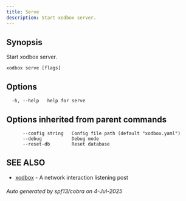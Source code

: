 ```yaml
---
title: Serve
description: Start xodbox server.
---
```


## Synopsis

Start xodbox server.

```
xodbox serve [flags]
```

## Options

```
  -h, --help   help for serve
```

## Options inherited from parent commands

```
      --config string   Config file path (default "xodbox.yaml")
      --debug           Debug mode
      --reset-db        Reset database
```

## SEE ALSO

* [xodbox](_index.md)	 - A network interaction listening post

###### Auto generated by spf13/cobra on 4-Jul-2025
